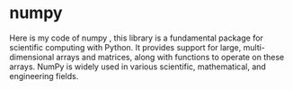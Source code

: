# numpy

Here is my code of numpy , this library is a fundamental package for scientific computing with Python. It provides support for large, multi-dimensional arrays and matrices, along with functions to operate on these arrays. NumPy is widely used in various scientific, mathematical, and engineering fields.
